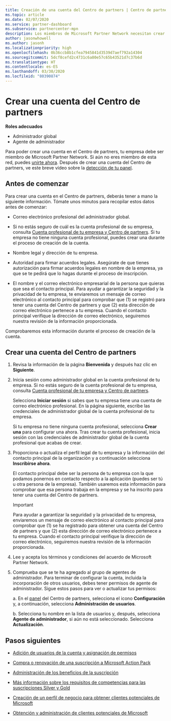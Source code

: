 ```yaml
---
title: Creación de una cuenta del Centro de partners | Centro de partners
ms.topic: article
ms.date: 02/07/2020
ms.service: partner-dashboard
ms.subservice: partnercenter-mpn
description: Los miembros de Microsoft Partner Network necesitan crear cuentas del Centro de partners para administrar sus ventajas y competencias de la red y crear un perfil de negocio.
author: jasonwhowell
ms.author: jasonh
ms.localizationpriority: high
ms.openlocfilehash: 0b36ccb8b1cfea7945841d3539d7aef792a14304
ms.sourcegitcommit: 5dcf8cefd2c4731c6a80e57c65b43521d7c37b6d
ms.translationtype: HT
ms.contentlocale: es-ES
ms.lasthandoff: 03/30/2020
ms.locfileid: "80390874"
---
```

# <a name="create-a-partner-center-account"></a>Crear una cuenta del Centro de partners

**Roles adecuados**

- Administrador global
- Agente de administrador

Para poder crear una cuenta en el Centro de partners, tu empresa debe ser miembro de Microsoft Partner Network. Si aún no eres miembro de esta red, puedes [unirte ahora](https://partner.microsoft.com/commercial#). Después de crear una cuenta del Centro de partners, ve este breve vídeo sobre la [detección de tu panel](https://vimeo.com/290338211).

## <a name="before-you-begin"></a>Antes de comenzar

Para crear una cuenta en el Centro de partners, deberás tener a mano la siguiente información. Tómate unos minutos para recopilar estos datos antes de comenzar:

-   Correo electrónico profesional del administrador global.

-   Si no estás seguro de cuál es la cuenta profesional de su empresa, consulta [Cuenta profesional de tu empresa y Centro de partners](azure-active-directory-tenants-and-partner-center.md). Si tu empresa no tiene ninguna cuenta profesional, puedes crear una durante el proceso de creación de la cuenta. 

-   Nombre legal y dirección de tu empresa.  

-   Autoridad para firmar acuerdos legales. Asegúrate de que tienes autorización para firmar acuerdos legales en nombre de la empresa, ya que se te pedirá que lo hagas durante el proceso de inscripción.

-   El nombre y el correo electrónico empresarial de la persona que quieras que sea el contacto principal. Para ayudar a garantizar la seguridad y la privacidad de tu empresa, te enviaremos un mensaje de correo electrónico al contacto principal para comprobar que (1) se registró para tener una cuenta del Centro de partners y que (2) esta dirección de correo electrónico pertenece a tu empresa. Cuando el contacto principal verifique la dirección de correo electrónico, seguiremos nuestra revisión de la información proporcionada.

Comprobaremos esta información durante el proceso de creación de la cuenta. 
 
## <a name="create-a-partner-center-account"></a>Crear una cuenta del Centro de partners

1.  Revisa la información de la página **Bienvenida** y después haz clic en **Siguiente**.

2.  Inicia sesión como administrador global en la cuenta profesional de tu empresa. Si no estás seguro de la cuenta profesional de tu empresa, consulta [Cuenta profesional de tu empresa y Centro de partners](azure-active-directory-tenants-and-partner-center.md).

    Selecciona **Iniciar sesión** si sabes que tu empresa tiene una cuenta de correo electrónico profesional. En la página siguiente, escribe las credenciales de administrador global de la cuenta profesional de tu empresa. 

    Si tu empresa no tiene ninguna cuenta profesional, selecciona **Crear una** para configurar una ahora. Tras crear tu cuenta profesional, inicia sesión con las credenciales de administrador global de la cuenta profesional que acabas de crear.

3.  Proporciona o actualiza el perfil legal de tu empresa y la información del contacto principal de la organización y a continuación selecciona **Inscribirse ahora**. 

    El contacto principal debe ser la persona de tu empresa con la que podamos ponernos en contacto respecto a la aplicación (puedes ser tú u otra persona de la empresa). También usaremos esta información para comprobar que esa persona trabaja en la empresa y se ha inscrito para tener una cuenta del Centro de partners.

    > [!IMPORTANT]  
    > Para ayudar a garantizar la seguridad y la privacidad de tu empresa, enviaremos un mensaje de correo electrónico al contacto principal para comprobar que (1) se ha registrado para obtener una cuenta del Centro de partners y que (2) esta dirección de correo electrónico pertenece a tu empresa. Cuando el contacto principal verifique la dirección de correo electrónico, seguiremos nuestra revisión de la información proporcionada.

4.  Lee y acepta los términos y condiciones del acuerdo de Microsoft Partner Network. 

5.  Comprueba que se te ha agregado al grupo de agentes de administrador. Para terminar de configurar la cuenta, incluida la incorporación de otros usuarios, debes tener permisos de agente de administrador. Sigue estos pasos para ver o actualizar tus permisos:

    a. En el [panel](https://partner.microsoft.com/dashboard/home**) del Centro de partners, selecciona el icono **Configuración** y, a continuación, selecciona **Administración de usuarios**.  

    b. Selecciona tu nombre en la lista de usuarios y, después, selecciona **Agente de administrador**, si aún no está seleccionado. Selecciona **Actualización**.  

## <a name="next-steps"></a>Pasos siguientes

-   [Adición de usuarios de la cuenta y asignación de permisos](create-user-accounts-and-set-permissions.md)

-   [Compra o renovación de una suscripción a Microsoft Action Pack](mpn-get-action-pack.md)

-   [Administración de los beneficios de la suscripción](manage-your-partner-network-benefits.md)

-   [Más información sobre los requisitos de competencias para las suscripciones Silver y Gold](https://partner.microsoft.com/membership/competencies)

-   [Creación de un perfil de negocio para obtener clientes potenciales de Microsoft](create-a-marketing-profile.md)

-   [Obtención y administración de clientes potenciales de Microsoft](responding-to-referrals.md)